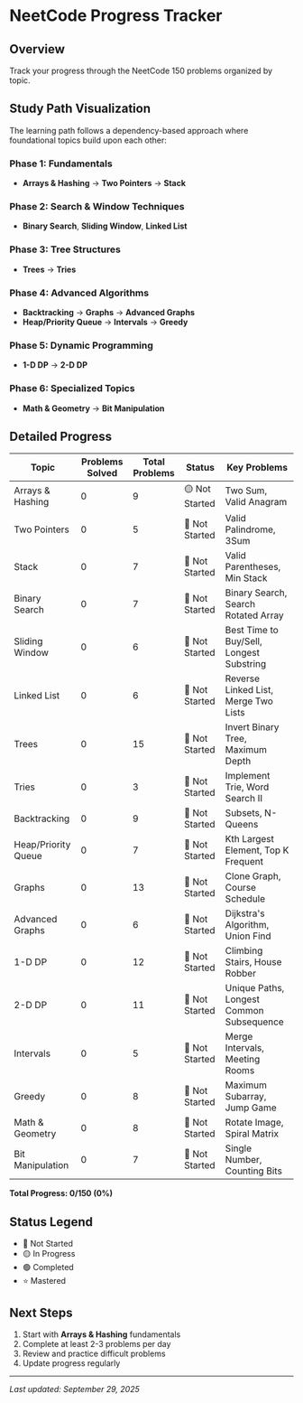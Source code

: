# NeetCode Progress Tracker

## Overview

Track your progress through the NeetCode 150 problems organized by topic.

## Study Path Visualization

The learning path follows a dependency-based approach where foundational topics build upon each other:

### Phase 1: Fundamentals

- **Arrays & Hashing** → **Two Pointers** → **Stack**

### Phase 2: Search & Window Techniques

- **Binary Search**, **Sliding Window**, **Linked List**

### Phase 3: Tree Structures

- **Trees** → **Tries**

### Phase 4: Advanced Algorithms

- **Backtracking** → **Graphs** → **Advanced Graphs**
- **Heap/Priority Queue** → **Intervals** → **Greedy**

### Phase 5: Dynamic Programming

- **1-D DP** → **2-D DP**

### Phase 6: Specialized Topics

- **Math & Geometry** → **Bit Manipulation**

## Detailed Progress

| Topic               | Problems Solved | Total Problems | Status         | Key Problems                             |
| ------------------- | --------------- | -------------- | -------------- | ---------------------------------------- |
| Arrays & Hashing    | 0               | 9              | 🟡 Not Started | Two Sum, Valid Anagram                   |
| Two Pointers        | 0               | 5              | 🔴 Not Started | Valid Palindrome, 3Sum                   |
| Stack               | 0               | 7              | 🔴 Not Started | Valid Parentheses, Min Stack             |
| Binary Search       | 0               | 7              | 🔴 Not Started | Binary Search, Search Rotated Array      |
| Sliding Window      | 0               | 6              | 🔴 Not Started | Best Time to Buy/Sell, Longest Substring |
| Linked List         | 0               | 6              | 🔴 Not Started | Reverse Linked List, Merge Two Lists     |
| Trees               | 0               | 15             | 🔴 Not Started | Invert Binary Tree, Maximum Depth        |
| Tries               | 0               | 3              | 🔴 Not Started | Implement Trie, Word Search II           |
| Backtracking        | 0               | 9              | 🔴 Not Started | Subsets, N-Queens                        |
| Heap/Priority Queue | 0               | 7              | 🔴 Not Started | Kth Largest Element, Top K Frequent      |
| Graphs              | 0               | 13             | 🔴 Not Started | Clone Graph, Course Schedule             |
| Advanced Graphs     | 0               | 6              | 🔴 Not Started | Dijkstra's Algorithm, Union Find         |
| 1-D DP              | 0               | 12             | 🔴 Not Started | Climbing Stairs, House Robber            |
| 2-D DP              | 0               | 11             | 🔴 Not Started | Unique Paths, Longest Common Subsequence |
| Intervals           | 0               | 5              | 🔴 Not Started | Merge Intervals, Meeting Rooms           |
| Greedy              | 0               | 8              | 🔴 Not Started | Maximum Subarray, Jump Game              |
| Math & Geometry     | 0               | 8              | 🔴 Not Started | Rotate Image, Spiral Matrix              |
| Bit Manipulation    | 0               | 7              | 🔴 Not Started | Single Number, Counting Bits             |

**Total Progress: 0/150 (0%)**

## Status Legend

- 🔴 Not Started
- 🟡 In Progress
- 🟢 Completed
- ⭐ Mastered

## Next Steps

1. Start with **Arrays & Hashing** fundamentals
2. Complete at least 2-3 problems per day
3. Review and practice difficult problems
4. Update progress regularly

---

_Last updated: September 29, 2025_
